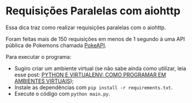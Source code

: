 # Requisições Paralelas com aiohttp

Essa dica traz como realizar requisições paralelas com o aiohttp.

Foram feitas mais de 150 requisições em menos de 1 segundo à uma API pública de Pokemons chamada [PokeAPI](https://pokeapi.co/).

Para executar o programa:
 
 - Sugiro criar um ambiente virtual (se não sabe ainda como utilizar, leia esse post: [PYTHON E VIRTUALENV: COMO PROGRAMAR EM AMBIENTES VIRTUAIS](https://pythonacademy.com.br/blog/python-e-virtualenv-como-programar-em-ambientes-virtuais));
 - Instale as dependências com `pip install -r requirements.txt`.
 - Execute o código com `python main.py`.
